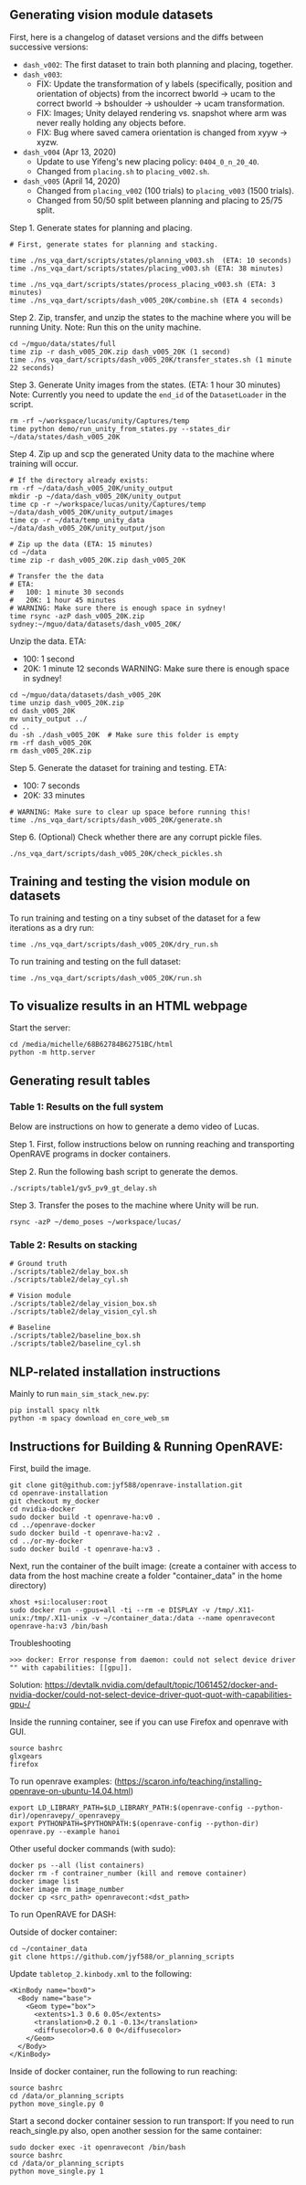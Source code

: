 ## Generating vision module datasets

First, here is a changelog of dataset versions and the diffs between successive
versions:

- `dash_v002`: The first dataset to train both planning and placing, together.
- `dash_v003`: 
  - FIX: Update the transformation of y labels (specifically, position and 
  orientation of objects) from the incorrect bworld -> ucam to the correct 
  bworld -> bshoulder -> ushoulder -> ucam transformation.
  - FIX: Images; Unity delayed rendering vs. snapshot where arm was never 
    really holding any objects before.
  - FIX: Bug where saved camera orientation is changed from xyyw -> xyzw.
- `dash_v004` (Apr 13, 2020)
  - Update to use Yifeng's new placing policy: `0404_0_n_20_40`.
  - Changed from `placing.sh` to `placing_v002.sh`.
- `dash_v005` (April 14, 2020)
  - Changed from `placing_v002` (100 trials) to `placing_v003` (1500 trials).
  - Changed from 50/50 split between planning and placing to 25/75 split.

Step 1. Generate states for planning and placing.

```
# First, generate states for planning and stacking.

time ./ns_vqa_dart/scripts/states/planning_v003.sh  (ETA: 10 seconds)
time ./ns_vqa_dart/scripts/states/placing_v003.sh (ETA: 38 minutes)

time ./ns_vqa_dart/scripts/states/process_placing_v003.sh (ETA: 3 minutes)
time ./ns_vqa_dart/scripts/dash_v005_20K/combine.sh (ETA 4 seconds)
```

Step 2. Zip, transfer, and unzip the states to the machine where you will be
running Unity. Note: Run this on the unity machine.

```
cd ~/mguo/data/states/full
time zip -r dash_v005_20K.zip dash_v005_20K (1 second)
time ./ns_vqa_dart/scripts/dash_v005_20K/transfer_states.sh (1 minute 22 seconds)
```

Step 3. Generate Unity images from the states. (ETA: 1 hour 30 minutes)
Note: Currently you need to update the `end_id` of the `DatasetLoader` in the
script.
```
rm -rf ~/workspace/lucas/unity/Captures/temp
time python demo/run_unity_from_states.py --states_dir ~/data/states/dash_v005_20K
```

Step 4. Zip up and scp the generated Unity data to the machine where 
training will occur.

```
# If the directory already exists:
rm -rf ~/data/dash_v005_20K/unity_output
mkdir -p ~/data/dash_v005_20K/unity_output
time cp -r ~/workspace/lucas/unity/Captures/temp ~/data/dash_v005_20K/unity_output/images
time cp -r ~/data/temp_unity_data ~/data/dash_v005_20K/unity_output/json

# Zip up the data (ETA: 15 minutes)
cd ~/data
time zip -r dash_v005_20K.zip dash_v005_20K

# Transfer the the data
# ETA: 
#   100: 1 minute 30 seconds
#   20K: 1 hour 45 minutes
# WARNING: Make sure there is enough space in sydney!
time rsync -azP dash_v005_20K.zip sydney:~/mguo/data/datasets/dash_v005_20K/
```

Unzip the data.
ETA:
- 100: 1 second
- 20K: 1 minute 12 seconds
WARNING: Make sure there is enough space in sydney!
```
cd ~/mguo/data/datasets/dash_v005_20K
time unzip dash_v005_20K.zip
cd dash_v005_20K
mv unity_output ../
cd ..
du -sh ./dash_v005_20K  # Make sure this folder is empty
rm -rf dash_v005_20K
rm dash_v005_20K.zip
```

Step 5. Generate the dataset for training and testing.
ETA: 
- 100: 7 seconds
- 20K: 33 minutes

```
# WARNING: Make sure to clear up space before running this!
time ./ns_vqa_dart/scripts/dash_v005_20K/generate.sh
```

Step 6. (Optional) Check whether there are any corrupt pickle files.

```
./ns_vqa_dart/scripts/dash_v005_20K/check_pickles.sh
```

## Training and testing the vision module on datasets

To run training and testing on a tiny subset of the dataset for a few 
iterations as a dry run:

```
time ./ns_vqa_dart/scripts/dash_v005_20K/dry_run.sh
```

To run training and testing on the full dataset:

```
time ./ns_vqa_dart/scripts/dash_v005_20K/run.sh
```

## To visualize results in an HTML webpage

Start the server:
```
cd /media/michelle/68B62784B62751BC/html
python -m http.server
```

## Generating result tables

### Table 1: Results on the full system

Below are instructions on how to generate a demo video of Lucas.

Step 1. First, follow instructions below on running reaching and transporting
OpenRAVE programs in docker containers.

Step 2. Run the following bash script to generate the demos.
```
./scripts/table1/gv5_pv9_gt_delay.sh
```

Step 3. Transfer the poses to the machine where Unity will be run.
```
rsync -azP ~/demo_poses ~/workspace/lucas/
```

### Table 2: Results on stacking

```
# Ground truth
./scripts/table2/delay_box.sh
./scripts/table2/delay_cyl.sh

# Vision module
./scripts/table2/delay_vision_box.sh
./scripts/table2/delay_vision_cyl.sh

# Baseline
./scripts/table2/baseline_box.sh
./scripts/table2/baseline_cyl.sh
```

## NLP-related installation instructions

Mainly to run `main_sim_stack_new.py`:

```
pip install spacy nltk
python -m spacy download en_core_web_sm
```

## Instructions for Building & Running OpenRAVE:

First, build the image.

```
git clone git@github.com:jyf588/openrave-installation.git
cd openrave-installation
git checkout my_docker
cd nvidia-docker
sudo docker build -t openrave-ha:v0 .
cd ../openrave-docker
sudo docker build -t openrave-ha:v2 .
cd ../or-my-docker
sudo docker build -t openrave-ha:v3 .
```

Next, run the container of the built image:
(create a container with access to data from the host machine create a folder "container_data" in the home directory)

```
xhost +si:localuser:root
sudo docker run --gpus=all -ti --rm -e DISPLAY -v /tmp/.X11-unix:/tmp/.X11-unix -v ~/container_data:/data --name openravecont openrave-ha:v3 /bin/bash
```

Troubleshooting
```
>>> docker: Error response from daemon: could not select device driver "" with capabilities: [[gpu]].
```
Solution: https://devtalk.nvidia.com/default/topic/1061452/docker-and-nvidia-docker/could-not-select-device-driver-quot-quot-with-capabilities-gpu-/

Inside the running container, see if you can use Firefox and openrave with GUI.
```
source bashrc
glxgears
firefox
```

To run openrave examples: (https://scaron.info/teaching/installing-openrave-on-ubuntu-14.04.html)
```
export LD_LIBRARY_PATH=$LD_LIBRARY_PATH:$(openrave-config --python-dir)/openravepy/_openravepy_
export PYTHONPATH=$PYTHONPATH:$(openrave-config --python-dir)
openrave.py --example hanoi
```

Other useful docker commands (with sudo): 

```
docker ps --all (list containers)
docker rm -f contrainer_number (kill and remove container)
docker image list
docker image rm image_number
docker cp <src_path> openravecont:<dst_path>
```

To run OpenRAVE for DASH:

Outside of docker container:
```
cd ~/container_data
git clone https://github.com/jyf588/or_planning_scripts
```

Update `tabletop_2.kinbody.xml` to the following:

```
<KinBody name="box0">
  <Body name="base">
    <Geom type="box">
      <extents>1.3 0.6 0.05</extents>
      <translation>0.2 0.1 -0.13</translation>
      <diffusecolor>0.6 0 0</diffusecolor>
    </Geom>
  </Body>
</KinBody>
```

Inside of docker container, run the following to run reaching:
```
source bashrc
cd /data/or_planning_scripts
python move_single.py 0
```

Start a second docker container session to run transport:
If you need to run reach_single.py also, open another session for the same 
container:
```
sudo docker exec -it openravecont /bin/bash
source bashrc
cd /data/or_planning_scripts
python move_single.py 1
```
